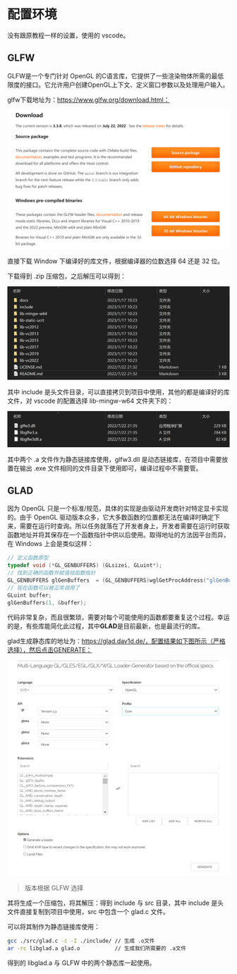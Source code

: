 # 配置环境

没有跟原教程一样的设置，使用的 vscode。

## GLFW

GLFW是一个专门针对 OpenGL 的C语言库，它提供了一些渲染物体所需的最低限度的接口。它允许用户创建OpenGL上下文、定义窗口参数以及处理用户输入。

glfw下载地址为：https://www.glfw.org/download.html：

![image-20230117111935883](pics/2-配置环境.assets/image-20230117111935883.png)

直接下载 Window 下编译好的库文件，根据编译器的位数选择 64 还是 32 位。

下载得到 .zip 压缩包，之后解压可以得到：

![image-20230117112125458](pics/2-配置环境.assets/image-20230117112125458.png)

其中 include 是头文件目录，可以直接拷贝到项目中使用，其他的都是编译好的库文件，对 vscode 的配置选择 lib-mingw-w64 文件夹下的：

![image-20230117112219905](pics/2-配置环境.assets/image-20230117112219905.png)

其中两个 .a 文件作为静态链接库使用，glfw3.dll 是动态链接库，在项目中需要放置在输出 .exe 文件相同的文件目录下使用即可，编译过程中不需要管。



## GLAD

因为 OpenGL 只是一个标准/规范，具体的实现是由驱动开发商针对特定显卡实现的。由于 OpenGL 驱动版本众多，它大多数函数的位置都无法在编译时确定下来，需要在运行时查询。所以任务就落在了开发者身上，开发者需要在运行时获取函数地址并将其保存在一个函数指针中供以后使用。取得地址的方法因平台而异，在 Windows 上会是类似这样：

````c++
// 定义函数原型
typedef void (*GL_GENBUFFERS) (GLsizei, GLuint*);
// 找到正确的函数并赋值给函数指针
GL_GENBUFFERS glGenBuffers  = (GL_GENBUFFERS)wglGetProcAddress("glGenBuffers");
// 现在函数可以被正常调用了
GLuint buffer;
glGenBuffers(1, &buffer);
````

代码非常复杂，而且很繁琐，需要对每个可能使用的函数都要重复这个过程。幸运的是，有些库能简化此过程，其中**GLAD**是目前最新，也是最流行的库。

glad生成静态库的地址为：https://glad.dav1d.de/，配置结果如下图所示（严格选择），然后点击GENERATE：

![image-20230117112601749](pics/2-配置环境.assets/image-20230117112601749.png)

> 版本根据 GLFW 选择

其将生成一个压缩包，将其解压：得到 include 与 src 目录，其中 include 是头文件直接复制到项目中使用，src 中包含一个 glad.c 文件。

可以将其制作为静态链接库使用：

```sh
gcc ./src/glad.c -c -I ./include/ // 生成 .o文件
ar -rc libglad.a glad.o           // 生成我们所需要的 .a文件
```

得到的 libglad.a 与 GLFW 中的两个静态库一起使用。

